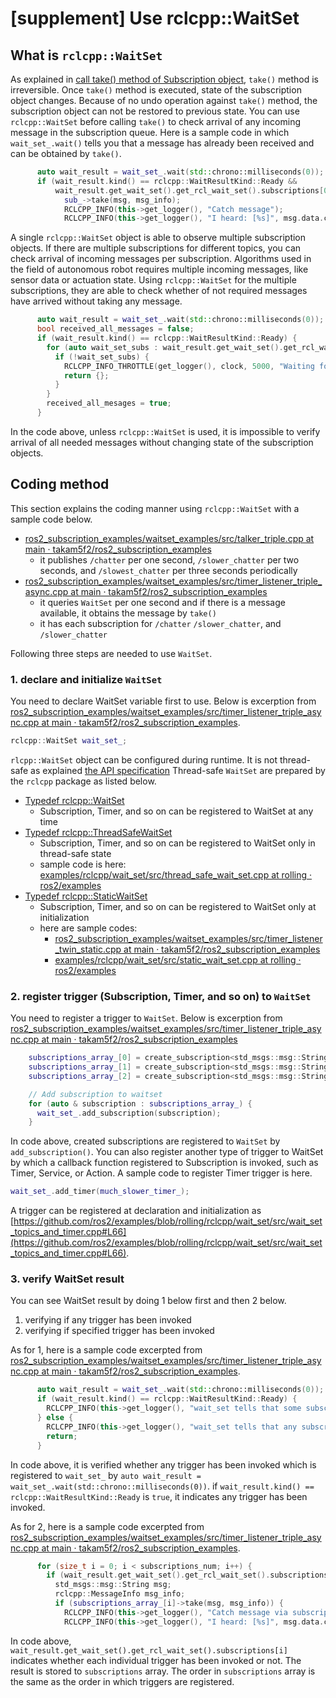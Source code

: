 # [supplement] Use rclcpp::WaitSet

## What is `rclcpp::WaitSet`

As explained in [call take() method of Subscription object](./index.md#call-take-method-of-subscription-object), `take()` method is irreversible. Once `take()` method is executed, state of the subscription object changes. Because of no undo operation against `take()` method, the subscription object can not be restored to previous state. You can use `rclcpp::WaitSet` before calling `take()` to check arrival of any incoming message in the subscription queue.
Here is a sample code in which `wait_set_.wait()` tells you that a message has already been received and can be obtained by `take()`.

```c++
      auto wait_result = wait_set_.wait(std::chrono::milliseconds(0));
      if (wait_result.kind() == rclcpp::WaitResultKind::Ready &&
          wait_result.get_wait_set().get_rcl_wait_set().subscriptions[0]) {
            sub_->take(msg, msg_info);
            RCLCPP_INFO(this->get_logger(), "Catch message");
            RCLCPP_INFO(this->get_logger(), "I heard: [%s]", msg.data.c_str());
```

A single `rclcpp::WaitSet` object is able to observe multiple subscription objects. If there are multiple subscriptions for different topics, you can check arrival of incoming messages per subscription. Algorithms used in the field of autonomous robot requires multiple incoming messages, like sensor data or actuation state. Using `rclcpp::WaitSet` for the multiple subscriptions, they are able to check whether of not required messages have arrived without taking any message.

```c++
      auto wait_result = wait_set_.wait(std::chrono::milliseconds(0));
      bool received_all_messages = false;
      if (wait_result.kind() == rclcpp::WaitResultKind::Ready) {
        for (auto wait_set_subs : wait_result.get_wait_set().get_rcl_wait_set().subscriptions) {
          if (!wait_set_subs) {
            RCLCPP_INFO_THROTTLE(get_logger(), clock, 5000, "Waiting for data...");
            return {};
          }
        }
        received_all_mesages = true;
      }
```

In the code above, unless `rclcpp::WaitSet` is used, it is impossible to verify arrival of all needed messages without changing state of the subscription objects.

## Coding method

This section explains the coding manner using `rclcpp::WaitSet` with a sample code below.

- [ros2_subscription_examples/waitset_examples/src/talker_triple.cpp at main · takam5f2/ros2_subscription_examples](https://github.com/takam5f2/ros2_subscription_examples/blob/main/waitset_examples/src/talker_triple.cpp)
  - it publishes `/chatter` per one second, `/slower_chatter` per two seconds, and `/slowest_chatter` per three seconds periodically
- [ros2_subscription_examples/waitset_examples/src/timer_listener_triple_async.cpp at main · takam5f2/ros2_subscription_examples](https://github.com/takam5f2/ros2_subscription_examples/blob/main/waitset_examples/src/timer_listener_triple_async.cpp)
  - it queries `WaitSet` per one second and if there is a message available, it obtains the message by `take()`
  - it has each subscription for `/chatter` `/slower_chatter`, and `/slower_chatter`

Following three steps are needed to use `WaitSet`.

### 1. declare and initialize `WaitSet`

You need to declare WaitSet variable first to use.
Below is excerption from [ros2_subscription_examples/waitset_examples/src/timer_listener_triple_async.cpp at main · takam5f2/ros2_subscription_examples](https://github.com/takam5f2/ros2_subscription_examples/blob/main/waitset_examples/src/timer_listener_triple_async.cpp).

```c++
rclcpp::WaitSet wait_set_;
```

`rlcpp::WaitSet` object can be configured during runtime. It is not thread-safe as explained [the API specification](https://docs.ros.org/en/ros2_packages/humble/api/rclcpp/generated/typedef_namespacerclcpp_1ad6fb19c154de27e92430309d2da25ac3.html)
Thread-safe `WaitSet` are prepared by the `rclcpp` package as listed below.

- [Typedef rclcpp::WaitSet](https://docs.ros.org/en/ros2_packages/humble/api/rclcpp/generated/typedef_namespacerclcpp_1ad6fb19c154de27e92430309d2da25ac3.html)
  - Subscription, Timer, and so on can be registered to WaitSet at any time
- [Typedef rclcpp::ThreadSafeWaitSet](https://docs.ros.org/en/ros2_packages/humble/api/rclcpp/generated/typedef_namespacerclcpp_1acaec573e71549fd3078644e18e7f7127.html)
  - Subscription, Timer, and so on can be registered to WaitSet only in thread-safe state
  - sample code is here: [examples/rclcpp/wait_set/src/thread_safe_wait_set.cpp at rolling · ros2/examples](https://github.com/ros2/examples/blob/rolling/rclcpp/wait_set/src/thread_safe_wait_set.cpp)
- [Typedef rclcpp::StaticWaitSet](https://docs.ros.org/en/ros2_packages/humble/api/rclcpp/generated/typedef_namespacerclcpp_1adb06acf4a5723b1445fa6ed4e8f73374.html)
  - Subscription, Timer, and so on can be registered to WaitSet only at initialization
  - here are sample codes:
    - [ros2_subscription_examples/waitset_examples/src/timer_listener_twin_static.cpp at main · takam5f2/ros2_subscription_examples](https://github.com/takam5f2/ros2_subscription_examples/blob/main/waitset_examples/src/timer_listener_twin_static.cpp)
    - [examples/rclcpp/wait_set/src/static_wait_set.cpp at rolling · ros2/examples](https://github.com/ros2/examples/blob/rolling/rclcpp/wait_set/src/static_wait_set.cpp)

### 2. register trigger (Subscription, Timer, and so on) to `WaitSet`

You need to register a trigger to `WaitSet`.
Below is excerption from [ros2_subscription_examples/waitset_examples/src/timer_listener_triple_async.cpp at main · takam5f2/ros2_subscription_examples](https://github.com/takam5f2/ros2_subscription_examples/blob/main/waitset_examples/src/timer_listener_triple_async.cpp)

```c++
    subscriptions_array_[0] = create_subscription<std_msgs::msg::String>("chatter", qos, not_executed_callback, subscription_options);
    subscriptions_array_[1] = create_subscription<std_msgs::msg::String>("slower_chatter", qos, not_executed_callback, subscription_options);
    subscriptions_array_[2] = create_subscription<std_msgs::msg::String>("slowest_chatter", qos, not_executed_callback, subscription_options);

    // Add subscription to waitset
    for (auto & subscription : subscriptions_array_) {
      wait_set_.add_subscription(subscription);
    }
```

In code above, created subscriptions are registered to `WaitSet` by `add_subscription()`.
You can also register another type of trigger to WaitSet by which a callback function registered to Subscription is invoked, such as Timer, Service, or Action.
A sample code to register Timer trigger is here.

```c++
wait_set_.add_timer(much_slower_timer_);
```

A trigger can be registered at declaration and initialization as [https://github.com/ros2/examples/blob/rolling/rclcpp/wait_set/src/wait_set_topics_and_timer.cpp#L66](https://github.com/ros2/examples/blob/rolling/rclcpp/wait_set/src/wait_set_topics_and_timer.cpp#L66).

### 3. verify WaitSet result

You can see WaitSet result by doing 1 below first and then 2 below.

1. verifying if any trigger has been invoked
2. verifying if specified trigger has been invoked

As for 1, here is a sample code excerpted from [ros2_subscription_examples/waitset_examples/src/timer_listener_triple_async.cpp at main · takam5f2/ros2_subscription_examples](https://github.com/takam5f2/ros2_subscription_examples/blob/main/waitset_examples/src/timer_listener_triple_async.cpp).

```c++
      auto wait_result = wait_set_.wait(std::chrono::milliseconds(0));
      if (wait_result.kind() == rclcpp::WaitResultKind::Ready) {
        RCLCPP_INFO(this->get_logger(), "wait_set tells that some subscription is ready");
      } else {
        RCLCPP_INFO(this->get_logger(), "wait_set tells that any subscription is not ready and return");
        return;
      }
```

In code above, it is verified whether any trigger has been invoked which is registered to `wait_set_` by `auto wait_result = wait_set_.wait(std::chrono::milliseconds(0))`.
if `wait_result.kind() == rclcpp::WaitResultKind::Ready` is `true`, it indicates any trigger has been invoked.

As for 2, here is a sample code excerpted from [ros2_subscription_examples/waitset_examples/src/timer_listener_triple_async.cpp at main · takam5f2/ros2_subscription_examples](https://github.com/takam5f2/ros2_subscription_examples/blob/main/waitset_examples/src/timer_listener_triple_async.cpp).

```c++
      for (size_t i = 0; i < subscriptions_num; i++) {
        if (wait_result.get_wait_set().get_rcl_wait_set().subscriptions[i]) {
          std_msgs::msg::String msg;
          rclcpp::MessageInfo msg_info;
          if (subscriptions_array_[i]->take(msg, msg_info)) {
            RCLCPP_INFO(this->get_logger(), "Catch message via subscription[%ld]", i);
            RCLCPP_INFO(this->get_logger(), "I heard: [%s]", msg.data.c_str());
```

In code above, `wait_result.get_wait_set().get_rcl_wait_set().subscriptions[i]` indicates whether each individual trigger has been invoked or not. The result is stored to `subscriptions` array. The order in `subscriptions` array is the same as the order in which triggers are registered.
